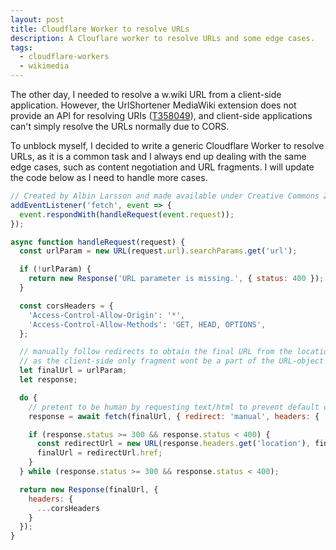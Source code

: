 ```yaml
---
layout: post
title: Cloudflare Worker to resolve URLs
description: A Clouflare worker to resolve URLs and some edge cases.
tags:
  - cloudflare-workers
  - wikimedia
---
```


The other day, I needed to resolve a w.wiki URL from a client-side application. However, the UrlShortener MediaWiki extension does not provide an API for resolving URIs ([T358049](https://phabricator.wikimedia.org/T358049)), and client-side applications can't simply resolve the URLs normally due to CORS.

To unblock myself, I decided to write a generic Cloudflare Worker to resolve URLs, as it is a common task and I always end up dealing with the same edge cases, such as content negotiation and URL fragments. I will update the code below as I need to handle more cases.

```javascript
// Created by Albin Larsson and made available under Creative Commons Zero
addEventListener('fetch', event => {
  event.respondWith(handleRequest(event.request));
});

async function handleRequest(request) {
  const urlParam = new URL(request.url).searchParams.get('url');

  if (!urlParam) {
    return new Response('URL parameter is missing.', { status: 400 });
  }

  const corsHeaders = {
    'Access-Control-Allow-Origin': '*',
    'Access-Control-Allow-Methods': 'GET, HEAD, OPTIONS',
  };

  // manually follow redirects to obtain the final URL from the location header
  // as the client-side only fragment wont be a part of the URL-object
  let finalUrl = urlParam;
  let response;

  do {
    // pretent to be human by requesting text/html to prevent default content-neogtiation
    response = await fetch(finalUrl, { redirect: 'manual', headers: { 'Accept': 'text/html' } });

    if (response.status >= 300 && response.status < 400) {
      const redirectUrl = new URL(response.headers.get('location'), finalUrl);
      finalUrl = redirectUrl.href;
    }
  } while (response.status >= 300 && response.status < 400);

  return new Response(finalUrl, {
    headers: {
      ...corsHeaders
    }
  });
}
```